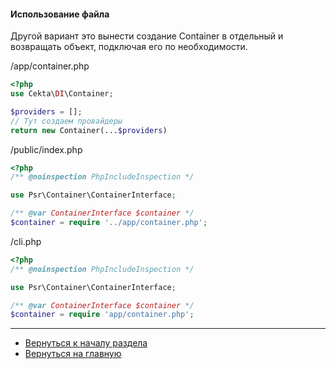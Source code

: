 #### Использование файла

Другой вариант это вынести создание Container в отдельный и возвращать объект, подключая его по необходимости.

/app/container.php
```php
<?php
use Cekta\DI\Container;

$providers = [];
// Тут создаем провайдеры
return new Container(...$providers)
```

/public/index.php
```php
<?php
/** @noinspection PhpIncludeInspection */

use Psr\Container\ContainerInterface;

/** @var ContainerInterface $container */
$container = require '../app/container.php';
```

/cli.php
```php
<?php
/** @noinspection PhpIncludeInspection */

use Psr\Container\ContainerInterface;

/** @var ContainerInterface $container */
$container = require 'app/container.php';
```
---
* [Вернуться к началу раздела](../best-practices.md)
* [Вернуться на главную](../readme.md)
